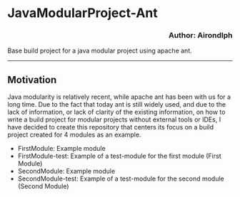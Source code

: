 <h1>JavaModularProject-Ant</h1>
<h3 align="right">Author: Airondlph</h3>
<p>Base build project for a java modular project using apache ant.</p>

<hr/>

<h2>Motivation</h2>
<p>Java modularity is relatively recent, while apache ant has been with us for
 a long time. Due to the fact that today ant is still widely used, and due to 
 the lack of information, or lack of clarity of the existing information, on 
 how to write a build project for modular projects without external tools or 
 IDEs, I have decided to create this repository that centers its focus on a 
 build project created for 4 modules as an example.</p>

<ul>
	<li>FirstModule: Example module</li>
	<li>FirstModule-test: Example of a test-module for the first module (First Module)</li>
	<li>SecondModule: Example module</li>
	<li>SecondModule-test: Example of a test-module for the second module (Second Module)</li>
</ul>